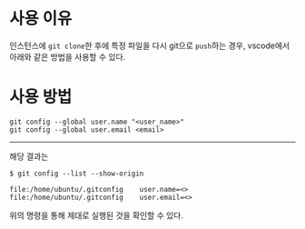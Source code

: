 # 사용 이유
인스턴스에 `git clone`한 후에 특정 파일을 다시 git으로 `push`하는 경우,
vscode에서 아래와 같은 방법을 사용할 수 있다.

# 사용 방법
```
git config --global user.name "<user_name>"
git config --global user.email <email>
```
***
해당 결과는
```
$ git config --list --show-origin

file:/home/ubuntu/.gitconfig    user.name=<>
file:/home/ubuntu/.gitconfig    user.email=<>
```
위의 명령을 통해 제대로 실행된 것을 확인할 수 있다.
